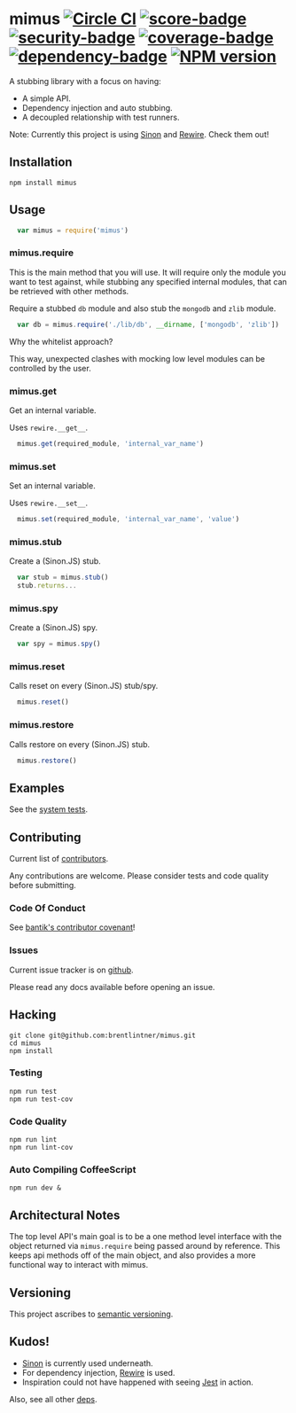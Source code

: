 # mimus [![Circle CI](https://circleci.com/gh/brentlintner/mimus.svg?style=svg)](https://circleci.com/gh/brentlintner/mimus) [![score-badge](https://vile.io/api/v0/projects/mimus/badges/score?token=USryyHar5xQs7cBjNUdZ)](https://vile.io/~brentlintner/mimus) [![security-badge](https://vile.io/api/v0/projects/mimus/badges/security?token=USryyHar5xQs7cBjNUdZ)](https://vile.io/~brentlintner/mimus) [![coverage-badge](https://vile.io/api/v0/projects/mimus/badges/coverage?token=USryyHar5xQs7cBjNUdZ)](https://vile.io/~brentlintner/mimus) [![dependency-badge](https://vile.io/api/v0/projects/mimus/badges/dependency?token=USryyHar5xQs7cBjNUdZ)](https://vile.io/~brentlintner/mimus) [![NPM version](https://badge.fury.io/js/mimus.svg)](http://badge.fury.io/js/mimus)

A stubbing library with a focus on having:

* A simple API.
* Dependency injection and auto stubbing.
* A decoupled relationship with test runners.

Note: Currently this project is using [Sinon](http://sinonjs.org) and [Rewire](https://www.npmjs.org/package/rewire). Check them out!

## Installation

    npm install mimus

## Usage

```javascript
  var mimus = require('mimus')
```

### mimus.require

This is the main method that you will use. It will require only the module
you want to test against, while stubbing any specified internal modules,
that can be retrieved with other methods.

Require a stubbed `db` module and also stub the `mongodb` and `zlib` module.

```javascript
  var db = mimus.require('./lib/db', __dirname, ['mongodb', 'zlib'])
```
Why the whitelist approach?

This way, unexpected clashes with mocking low level modules can be controlled by the user.

### mimus.get

Get an internal variable.

Uses `rewire.__get__`.

```javascript
  mimus.get(required_module, 'internal_var_name')
```

### mimus.set

Set an internal variable.

Uses `rewire.__set__`.

```javascript
  mimus.set(required_module, 'internal_var_name', 'value')
```

### mimus.stub

Create a (Sinon.JS) stub.

```javascript
  var stub = mimus.stub()
  stub.returns...
```

### mimus.spy

Create a (Sinon.JS) spy.

```javascript
  var spy = mimus.spy()
```

### mimus.reset

Calls reset on every (Sinon.JS) stub/spy.

```javascript
  mimus.reset()
```

### mimus.restore

Calls restore on every (Sinon.JS) stub.

```javascript
  mimus.restore()
```

## Examples

See the [system tests](test/system/example.coffee).

## Contributing

Current list of [contributors](https://github.com/brentlintner/mimus/graphs/contributors).

Any contributions are welcome. Please consider tests and code quality before submitting.

### Code Of Conduct

See [bantik's contributor covenant](https://github.com/Bantik/contributor_covenant/blob/master/CODE_OF_CONDUCT.md)!

### Issues

Current issue tracker is on [github](https://github.com/brentlintner/mimus/issues).

Please read any docs available before opening an issue.

## Hacking

    git clone git@github.com:brentlintner/mimus.git
    cd mimus
    npm install

### Testing

    npm run test
    npm run test-cov

### Code Quality

    npm run lint
    npm run lint-cov

### Auto Compiling CoffeeScript

    npm run dev &

## Architectural Notes

The top level API's main goal is to be a one method level interface with the object
returned via `mimus.require` being passed around by reference. This keeps api methods off
of the main object, and also provides a more functional way to interact with mimus.

## Versioning

This project ascribes to [semantic versioning](http://semver.org).

## Kudos!

* [Sinon](http://sinonjs.org) is currently used underneath.
* For dependency injection, [Rewire](https://www.npmjs.org/package/rewire) is used.
* Inspiration could not have happened with seeing [Jest](http://facebook.github.io/jest/) in action.

Also, see all other [deps](package.json).
